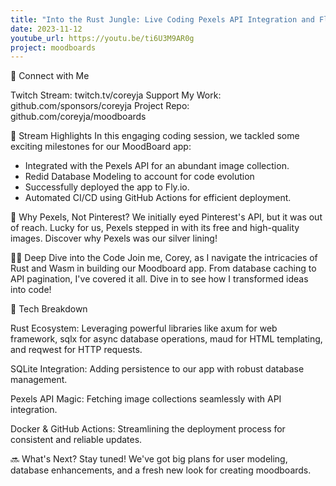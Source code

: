 ```yaml
---
title: "Into the Rust Jungle: Live Coding Pexels API Integration and Fly.io Deployment!"
date: 2023-11-12
youtube_url: https://youtu.be/ti6U3M9AR0g
project: moodboards
---
```


🔗 Connect with Me

Twitch Stream: twitch.tv/coreyja
Support My Work: github.com/sponsors/coreyja
Project Repo: github.com/coreyja/moodboards

🚀 Stream Highlights
In this engaging coding session, we tackled some exciting milestones for our MoodBoard app:

- Integrated with the Pexels API for an abundant image collection.
- Redid Database Modeling to account for code evolution
- Successfully deployed the app to Fly.io.
- Automated CI/CD using GitHub Actions for efficient deployment.

🤔 Why Pexels, Not Pinterest?
We initially eyed Pinterest's API, but it was out of reach. Lucky for us, Pexels stepped in with its free and high-quality images. Discover why Pexels was our silver lining!

👨‍💻 Deep Dive into the Code
Join me, Corey, as I navigate the intricacies of Rust and Wasm in building our Moodboard app. From database caching to API pagination, I've covered it all. Dive in to see how I transformed ideas into code!

🔧 Tech Breakdown

Rust Ecosystem: Leveraging powerful libraries like axum for web framework, sqlx for async database operations, maud for HTML templating, and reqwest for HTTP requests.

SQLite Integration: Adding persistence to our app with robust database management.

Pexels API Magic: Fetching image collections seamlessly with API integration.

Docker & GitHub Actions: Streamlining the deployment process for consistent and reliable updates.

🔜 What's Next?
Stay tuned! We've got big plans for user modeling, database enhancements, and a fresh new look for creating moodboards.

